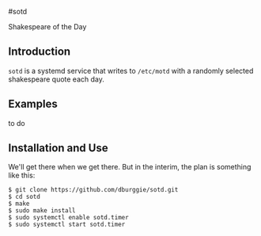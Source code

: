 #sotd

Shakespeare of the Day

## Introduction

`sotd` is a systemd service that writes to `/etc/motd` with a randomly 
selected shakespeare quote each day.

## Examples

to do

## Installation and Use

We'll get there when we get there. But in the interim, the plan is something
like this: 

    $ git clone https://github.com/dburggie/sotd.git
    $ cd sotd
    $ make
    $ sudo make install
    $ sudo systemctl enable sotd.timer
    $ sudo systemctl start sotd.timer

